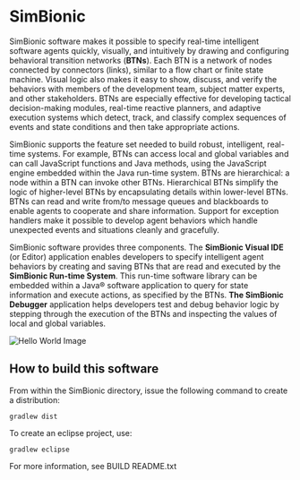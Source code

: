 # SimBionic
SimBionic software makes it possible to specify real-time intelligent software agents quickly, visually, and intuitively by drawing and configuring behavioral transition networks (**BTNs**). Each BTN is a network of nodes connected by connectors (links), similar to a flow chart or finite state machine. Visual logic also makes it easy to show, discuss, and verify the behaviors with members of the development team, subject matter experts, and other stakeholders. BTNs are especially effective for developing tactical decision-making modules, real-time reactive planners, and adaptive execution systems which detect, track, and classify complex sequences of events and state conditions and then take appropriate actions.

SimBionic supports the feature set needed to build robust, intelligent, real-time systems. For example, BTNs can access local and global variables and can call JavaScript functions and Java methods, using the JavaScript engine embedded within the Java run-time system. BTNs are hierarchical: a node within a BTN can invoke other BTNs. Hierarchical BTNs simplify the logic of higher-level BTNs by encapsulating details within lower-level BTNs. BTNs can read and write from/to message queues and blackboards to enable agents to cooperate and share information. Support for exception handlers make it possible to develop agent behaviors which handle unexpected events and situations cleanly and gracefully. 

SimBionic software provides three components. The **SimBionic Visual IDE** (or Editor) application enables developers to specify intelligent agent behaviors by creating and saving BTNs that are read and executed by the **SimBionic Run-time System**.  This run-time software library can be embedded within a Java® software application to query for state information and execute actions, as specified by the BTNs. **The SimBionic Debugger** application helps developers test and debug behavior logic by stepping through the execution of the BTNs and inspecting the values of local and global variables.

![Hello World Image](https://github.com/StottlerHenkeAssociates/SimBionic/blob/master/samples/HelloWorld/HelloWorld.png)

## How to build this software
From within the SimBionic directory, issue the following command to create a distribution:

`gradlew dist`

To create an eclipse project, use:

`gradlew eclipse`

For more information, see BUILD README.txt
